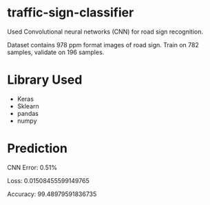 # traffic-sign-classifier

Used Convolutional neural networks (CNN) for road sign recognition. 

Dataset contains 978 ppm format images of road sign. Train on 782 samples, validate on 196 samples.

# Library Used
- Keras
- Sklearn
- pandas
- numpy

# Prediction

CNN Error: 0.51%

Loss: 0.01508455599149765

Accuracy: 99.48979591836735
